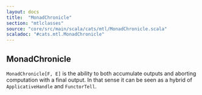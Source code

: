 ```yaml
---
layout: docs
title:  "MonadChronicle"
section: "mtlclasses"
source: "core/src/main/scala/cats/mtl/MonadChronicle.scala"
scaladoc: "#cats.mtl.MonadChronicle"
---
```


## MonadChronicle

`MonadChronicle[F, E]` is the ability to both accumulate outputs and aborting computation with a final output.
In that sense it can be seen as a hybrid of `ApplicativeHandle` and `FunctorTell`.